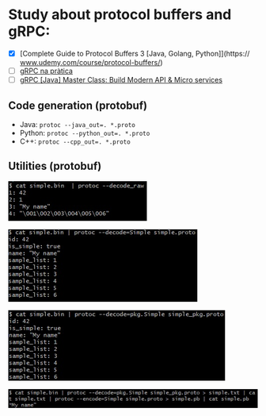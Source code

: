 # Study about protocol buffers and gRPC:

* [X] [Complete Guide to Protocol Buffers 3 [Java, Golang, Python]](https://
www.udemy.com/course/protocol-buffers/)
* [ ] [gRPC na pràtica](https://www.youtube.com/playlist?list=PLJZ5NZd1v4dCj-n2QDkGxXwWv7rNmnC5g)
* [ ] [gRPC [Java] Master Class: Build Modern API & Micro services](https://www.udemy.com/course/grpc-java/)

## Code generation (protobuf)

* Java:
	``protoc --java_out=. *.proto``
* Python:
	``protoc --python_out=. *.proto``
* C++:
	``protoc --cpp_out=. *.proto``

## Utilities (protobuf)

![Example --decode_raw](example_decode_raw.jpg)

![Example --decode](example_decode.jpg)

![Example --decode with package](example_decode_pkg.jpg)

![Example --encode](example_encode.jpg)
